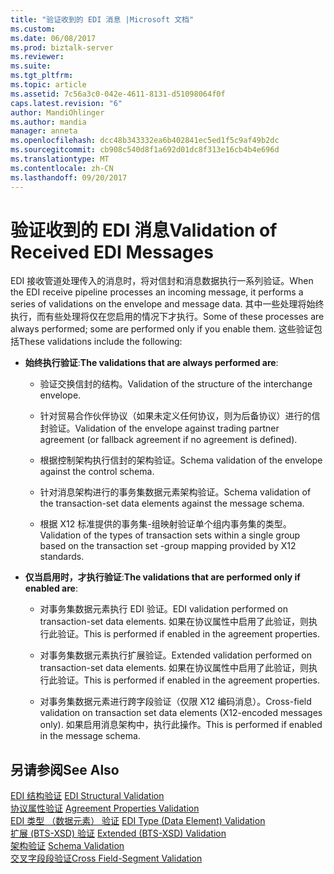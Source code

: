 ```yaml
---
title: "验证收到的 EDI 消息 |Microsoft 文档"
ms.custom: 
ms.date: 06/08/2017
ms.prod: biztalk-server
ms.reviewer: 
ms.suite: 
ms.tgt_pltfrm: 
ms.topic: article
ms.assetid: 7c56a3c0-042e-4611-8131-d51098064f0f
caps.latest.revision: "6"
author: MandiOhlinger
ms.author: mandia
manager: anneta
ms.openlocfilehash: dcc48b343332ea6b402841ec5ed1f5c9af49b2dc
ms.sourcegitcommit: cb908c540d8f1a692d01dc8f313e16cb4b4e696d
ms.translationtype: MT
ms.contentlocale: zh-CN
ms.lasthandoff: 09/20/2017
---
```

# <a name="validation-of-received-edi-messages"></a><span data-ttu-id="78578-102">验证收到的 EDI 消息</span><span class="sxs-lookup"><span data-stu-id="78578-102">Validation of Received EDI Messages</span></span>
<span data-ttu-id="78578-103">EDI 接收管道处理传入的消息时，将对信封和消息数据执行一系列验证。</span><span class="sxs-lookup"><span data-stu-id="78578-103">When the EDI receive pipeline processes an incoming message, it performs a series of validations on the envelope and message data.</span></span> <span data-ttu-id="78578-104">其中一些处理将始终执行，而有些处理将仅在您启用的情况下才执行。</span><span class="sxs-lookup"><span data-stu-id="78578-104">Some of these processes are always performed; some are performed only if you enable them.</span></span> <span data-ttu-id="78578-105">这些验证包括</span><span class="sxs-lookup"><span data-stu-id="78578-105">These validations include the following:</span></span>  
  
-   <span data-ttu-id="78578-106">**始终执行验证**:</span><span class="sxs-lookup"><span data-stu-id="78578-106">**The validations that are always performed are**:</span></span>  
  
    -   <span data-ttu-id="78578-107">验证交换信封的结构。</span><span class="sxs-lookup"><span data-stu-id="78578-107">Validation of the structure of the interchange envelope.</span></span>  
  
    -   <span data-ttu-id="78578-108">针对贸易合作伙伴协议（如果未定义任何协议，则为后备协议）进行的信封验证。</span><span class="sxs-lookup"><span data-stu-id="78578-108">Validation of the envelope against trading partner agreement (or fallback agreement if no agreement is defined).</span></span>  
  
    -   <span data-ttu-id="78578-109">根据控制架构执行信封的架构验证。</span><span class="sxs-lookup"><span data-stu-id="78578-109">Schema validation of the envelope against the control schema.</span></span>  
  
    -   <span data-ttu-id="78578-110">针对消息架构进行的事务集数据元素架构验证。</span><span class="sxs-lookup"><span data-stu-id="78578-110">Schema validation of the transaction-set data elements against the message schema.</span></span>  
  
    -   <span data-ttu-id="78578-111">根据 X12 标准提供的事务集-组映射验证单个组内事务集的类型。</span><span class="sxs-lookup"><span data-stu-id="78578-111">Validation of the types of transaction sets within a single group based on the transaction set -group mapping provided by X12 standards.</span></span>  
  
-   <span data-ttu-id="78578-112">**仅当启用时，才执行验证**:</span><span class="sxs-lookup"><span data-stu-id="78578-112">**The validations that are performed only if enabled are**:</span></span>  
  
    -   <span data-ttu-id="78578-113">对事务集数据元素执行 EDI 验证。</span><span class="sxs-lookup"><span data-stu-id="78578-113">EDI validation performed on transaction-set data elements.</span></span> <span data-ttu-id="78578-114">如果在协议属性中启用了此验证，则执行此验证。</span><span class="sxs-lookup"><span data-stu-id="78578-114">This is performed if enabled in the agreement properties.</span></span>  
  
    -   <span data-ttu-id="78578-115">对事务集数据元素执行扩展验证。</span><span class="sxs-lookup"><span data-stu-id="78578-115">Extended validation performed on transaction-set data elements.</span></span> <span data-ttu-id="78578-116">如果在协议属性中启用了此验证，则执行此验证。</span><span class="sxs-lookup"><span data-stu-id="78578-116">This is performed if enabled in the agreement properties.</span></span>  
  
    -   <span data-ttu-id="78578-117">对事务集数据元素进行跨字段验证（仅限 X12 编码消息）。</span><span class="sxs-lookup"><span data-stu-id="78578-117">Cross-field validation on transaction set data elements (X12-encoded messages only).</span></span> <span data-ttu-id="78578-118">如果启用消息架构中，执行此操作。</span><span class="sxs-lookup"><span data-stu-id="78578-118">This is performed if enabled in the message schema.</span></span>  
  
## <a name="see-also"></a><span data-ttu-id="78578-119">另请参阅</span><span class="sxs-lookup"><span data-stu-id="78578-119">See Also</span></span>  
 <span data-ttu-id="78578-120">[EDI 结构验证](../core/edi-structural-validation.md) </span><span class="sxs-lookup"><span data-stu-id="78578-120">[EDI Structural Validation](../core/edi-structural-validation.md) </span></span>  
 <span data-ttu-id="78578-121">[协议属性验证](../core/agreement-properties-validation.md) </span><span class="sxs-lookup"><span data-stu-id="78578-121">[Agreement Properties Validation](../core/agreement-properties-validation.md) </span></span>  
 <span data-ttu-id="78578-122">[EDI 类型 （数据元素） 验证](../core/edi-type-data-element-validation.md) </span><span class="sxs-lookup"><span data-stu-id="78578-122">[EDI Type (Data Element) Validation](../core/edi-type-data-element-validation.md) </span></span>  
 <span data-ttu-id="78578-123">[扩展 (BTS-XSD) 验证](../core/extended-bts-xsd-validation.md) </span><span class="sxs-lookup"><span data-stu-id="78578-123">[Extended (BTS-XSD) Validation](../core/extended-bts-xsd-validation.md) </span></span>  
 <span data-ttu-id="78578-124">[架构验证](../core/schema-validation2.md) </span><span class="sxs-lookup"><span data-stu-id="78578-124">[Schema Validation](../core/schema-validation2.md) </span></span>  
 [<span data-ttu-id="78578-125">交叉字段段验证</span><span class="sxs-lookup"><span data-stu-id="78578-125">Cross Field-Segment Validation</span></span>](../core/cross-field-segment-validation.md)